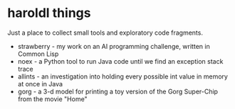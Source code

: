 haroldl things
==============

Just a place to collect small tools and exploratory code fragments.

* strawberry - my work on an AI programming challenge, written in Common Lisp
* noex - a Python tool to run Java code until we find an exception stack trace
* allints - an investigation into holding every possible int value in memory at once in Java
* gorg - a 3-d model for printing a toy version of the Gorg Super-Chip from the movie "Home"
